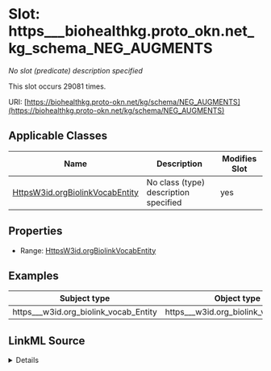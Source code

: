 

# Slot: https___biohealthkg.proto_okn.net_kg_schema_NEG_AUGMENTS


_No slot (predicate) description specified_






This slot occurs 29081 times.


URI: [https://biohealthkg.proto-okn.net/kg/schema/NEG_AUGMENTS](https://biohealthkg.proto-okn.net/kg/schema/NEG_AUGMENTS)



<!-- no inheritance hierarchy -->





## Applicable Classes

| Name | Description | Modifies Slot |
| --- | --- | --- |
| [HttpsW3id.orgBiolinkVocabEntity](../classes/HttpsW3id.orgBiolinkVocabEntity.md) | No class (type) description specified |  yes  |







## Properties

* Range: [HttpsW3id.orgBiolinkVocabEntity](../classes/HttpsW3id.orgBiolinkVocabEntity.md)






## Examples

| Subject type | Object type | Example subject | Example object | Occurrences |
| --- | --- | --- | --- | --- |
| https___w3id.org_biolink_vocab_Entity | https___w3id.org_biolink_vocab_Entity | http://linkedlifedata.com/resource/umls/id/C0000039 | http://linkedlifedata.com/resource/umls/id/C0018270 | 29081 |




## LinkML Source

<details>

```yaml
name: https___biohealthkg.proto-okn.net_kg_schema_NEG_AUGMENTS
annotations:
  count:
    tag: count
    value: 29081
description: No slot (predicate) description specified
examples:
- object:
    example_object: http://linkedlifedata.com/resource/umls/id/C0018270
    example_object_type: https___w3id.org_biolink_vocab_Entity
    example_predicate: https://biohealthkg.proto-okn.net/kg/schema/NEG_AUGMENTS
    example_subject: http://linkedlifedata.com/resource/umls/id/C0000039
    example_subject_type: https___w3id.org_biolink_vocab_Entity
from_schema: biohealth
rank: 1000
slot_uri: https://biohealthkg.proto-okn.net/kg/schema/NEG_AUGMENTS
alias: https___biohealthkg.proto_okn.net_kg_schema_NEG_AUGMENTS
domain_of:
- https___w3id.org_biolink_vocab_Entity
range: https___w3id.org_biolink_vocab_Entity

```
</details>